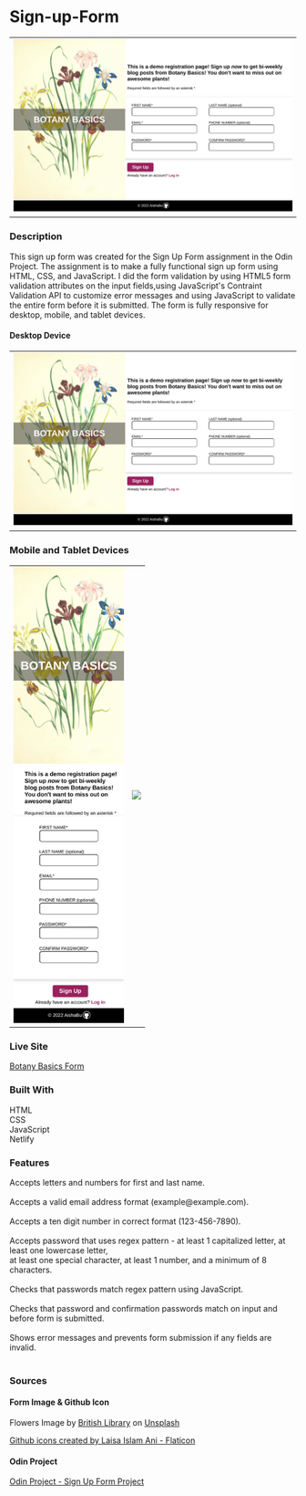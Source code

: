 # Sign-up-Form

<table>
    <tr>
    <td><img src="./images/botany-basics-desktop.png"></td>
    </tr>
</table>

### Description

This sign up form was created for the Sign Up Form assignment in the Odin Project. The assignment is to make a fully functional sign up form using HTML, CSS, and JavaScript. I did the form validation by using HTML5 form validation attributes on the input fields,using JavaScript's Contraint Validation API to customize error messages and using JavaScript to validate the entire form before it is submitted. The form is fully responsive for desktop, mobile, and tablet devices.

#### Desktop Device

<table>
    <tr><td><img src="./images/botany-basics-desktop.png"></td></tr>
</table>

### Mobile and Tablet Devices

<table>
    <tr>
    <td><img src="./images/botany-basics-phone.png" height = 800></td>
    <td><img src="./images/botany-basics-ipad.png" height = 800></td>
    </tr>
</table>

### Live Site

[Botany Basics Form](https://botany-basics-sign-up-form-aishabu.netlify.app/)

### Built With

HTML <br>
CSS<br>
JavaScript<br>
Netlify<br>

### Features

Accepts letters and numbers for first and last name.<br>
<br>
Accepts a valid email address format <span>(example</span><span>@</span><span>example.com)</span>.<br>
<br>
Accepts a ten digit number in correct format (123-456-7890).<br>
<br>
Accepts password that uses regex pattern - at least 1 capitalized letter, at least one lowercase letter,
<br> at least one special character, at least 1 number, and a minimum of 8 characters.<br>
<br>
Checks that passwords match regex pattern using JavaScript.<br>
<br>
Checks that password and confirmation passwords match on input and before form is submitted.<br>
<br>
Shows error messages and prevents form submission if any fields are invalid.<br>
<br>

### Sources

#### Form Image & Github Icon

Flowers Image by <a href="https://unsplash.com/@britishlibrary?utm_source=unsplash&utm_medium=referral&utm_content=creditCopyText">British Library</a> on <a href="https://unsplash.com/s/visual/a3c6dc8c-8bfb-4bf6-a1b4-8694b15e83d7?utm_source=unsplash&utm_medium=referral&utm_content=creditCopyText">Unsplash</a>

<a href="https://www.flaticon.com/free-icons/github" title="github icons">Github icons created by Laisa Islam Ani - Flaticon</a>

#### Odin Project

[Odin Project - Sign Up Form Project](https://www.theodinproject.com/lessons/node-path-intermediate-html-and-css-sign-up-form)
